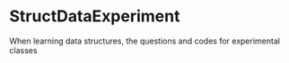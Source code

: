 # StructDataExperiment
When learning data structures, the questions and codes for experimental classes
